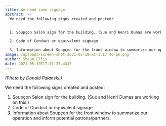 ```yaml
---
title: We need some signage.
abstract: >-
  We need the following signs created and posted:


  1. Soupçon Salon sign for the building. (Sue and Henri Dumas are working on this.)

  2. Code of Conduct or equivalent signage 

  3. Information about Soupçon for the front window to summarize our operation and inform potential patrons/partners. 
image: /uploads/screen-shot-2021-05-19-at-1.17.46-pm.png
author: Shaun Ellis
date: 2021-05-19T17:11:37.434Z
---
```

*(Photo by Donald Palanski.)*

We need the following signs created and posted:

1. Soupçon Salon sign for the building. (Sue and Henri Dumas are working on this.)
2. Code of Conduct or equivalent signage 
3. Information about Soupçon for the front window to summarize our operation and inform potential patrons/partners.